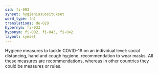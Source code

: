 ```yaml
---
sid: fi-003
synset: hygieniasuositukset
word_type: (n)
translations: de-020
hypernym: fi-033
hyponym: fi-002, fi-043, fi-042
layout: synset
---
```

Hygiene measures to tackle COVID-19 on an individual level: social distancing, hand and cough hygiene, recommendation to wear masks. All these measures are recommendations, whereas in other countries they could be measures or rules. 
